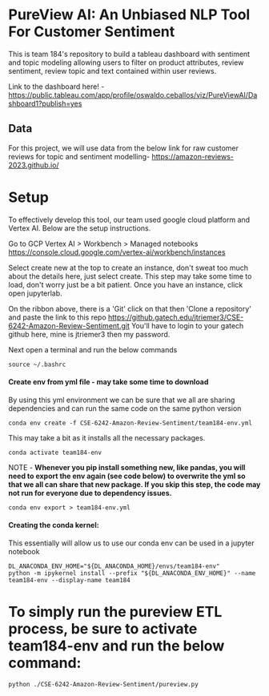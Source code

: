 
# PureView AI: An Unbiased NLP Tool For Customer Sentiment

This is team 184's repository to build a tableau dashboard with sentiment and topic modeling allowing users to filter on product attributes, review sentiment, review topic and text contained within user reviews. 

Link to the dashboard here! -
https://public.tableau.com/app/profile/oswaldo.ceballos/viz/PureViewAI/Dashboard1?publish=yes

## Data 
For this project, we will use data from the below link for raw customer reviews for topic and sentiment modelling-
https://amazon-reviews-2023.github.io/


# Setup 
To effectively develop this tool, our team used google cloud platform and Vertex AI. Below are the setup instructions.

Go to GCP Vertex AI > Workbench > Managed notebooks https://console.cloud.google.com/vertex-ai/workbench/instances

Select create new at the top to create an instance, don't sweat too much about the details here, just select create. This step may take some time to load, don't worry just be a bit patient. Once you have an instance, click open jupyterlab.

On the ribbon above, there is a 'Git' click on that then 'Clone a repository' and paste the link to this repo https://github.gatech.edu/jtriemer3/CSE-6242-Amazon-Review-Sentiment.git 
You'll have to login to your gatech github here, mine is jtriemer3 then my password.

Next open a terminal and run the below commands

```
source ~/.bashrc
```
#### Create env from yml file - may take some time to download
By using this yml environment we can be sure that we all are sharing dependencies and can run the same code on the same python version 

```
conda env create -f CSE-6242-Amazon-Review-Sentiment/team184-env.yml
```
This may take a bit as it installs all the necessary packages.
```
conda activate team184-env
```

NOTE - **Whenever you pip install something new, like pandas, you will need to export the env again (see code below) to overwrite the yml so that we all can share that new package. If you skip this step, the code may not run for everyone due to dependency issues.**

```
conda env export > team184-env.yml
```

#### Creating the conda kernel:
This essentially will allow us to use our conda env can be used in a jupyter notebook
```
DL_ANACONDA_ENV_HOME="${DL_ANACONDA_HOME}/envs/team184-env"
python -m ipykernel install --prefix "${DL_ANACONDA_ENV_HOME}" --name team184-env --display-name team184
```

# To simply run the pureview ETL process, be sure to activate team184-env and run the below command:
```
python ./CSE-6242-Amazon-Review-Sentiment/pureview.py
```
